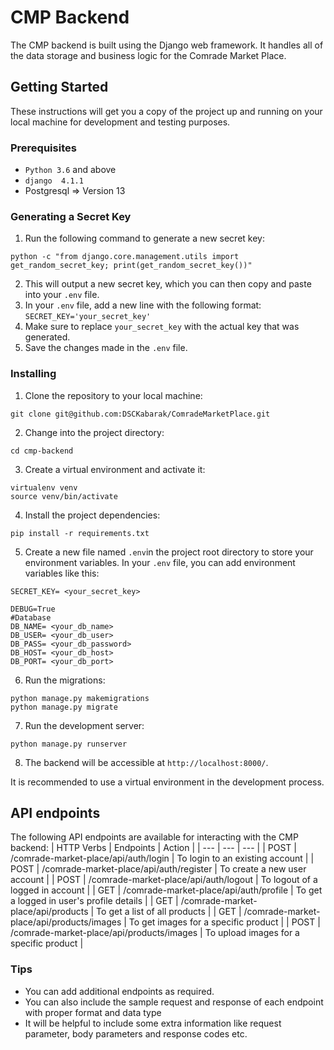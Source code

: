 # CMP Backend
The CMP backend is built using the Django web framework. It handles all of the data storage and business logic for the Comrade Market Place.
## Getting Started
These instructions will get you a copy of the project up and running on your local machine for development and testing purposes.
### Prerequisites
- `Python 3.6` and above
- `django  4.1.1`
- Postgresql => Version 13
### Generating a Secret Key
1. Run the following command to generate a new secret key:
```
python -c "from django.core.management.utils import get_random_secret_key; print(get_random_secret_key())"
```
2. This will output a new secret key, which you can then copy and paste into your `.env` file.
3. In your `.env` file, add a new line with the following format: `SECRET_KEY='your_secret_key'`
4. Make sure to replace `your_secret_key` with the actual key that was generated.
5. Save the changes made in the `.env` file.
### Installing
1. Clone the repository to your local machine:
```
git clone git@github.com:DSCKabarak/ComradeMarketPlace.git
```
2. Change into the project directory:
```
cd cmp-backend
```
3. Create a virtual environment and activate it:
```
virtualenv venv
source venv/bin/activate
```
4. Install the project dependencies:
```
pip install -r requirements.txt
```
5. Create a new file named `.env`in the project root directory to store your environment variables. In your `.env` file, you can add environment variables like this:
```
SECRET_KEY= <your_secret_key>

DEBUG=True
#Database
DB_NAME= <your_db_name>
DB_USER= <your_db_user>
DB_PASS= <your_db_password>
DB_HOST= <your_db_host>
DB_PORT= <your_db_port>
```
6. Run the migrations:
```
python manage.py makemigrations
python manage.py migrate
```
7. Run the development server:
```
python manage.py runserver
```
8. The backend will be accessible at `http://localhost:8000/`.

It is recommended to use a virtual environment in the development process.

## API endpoints
The following API endpoints are available for interacting with the CMP backend:
| HTTP Verbs | Endpoints | Action |
| --- | --- | --- |
| POST | /comrade-market-place/api/auth/login | To login to an existing account |
| POST | /comrade-market-place/api/auth/register | To create a new user account |
| POST | /comrade-market-place/api/auth/logout | To logout of a logged in account |
| GET | /comrade-market-place/api/auth/profile | To get a logged in user's profile details |
| GET | /comrade-market-place/api/products | To get a list of all products |
| GET | /comrade-market-place/api/products/images | To get images for a specific product |
| POST | /comrade-market-place/api/products/images | To upload images for a specific product |

### Tips
- You can add additional endpoints as required.
- You can also include the sample request and response of each endpoint with proper format and data type
- It will be helpful to include some extra information like request parameter, body parameters and response codes etc.

